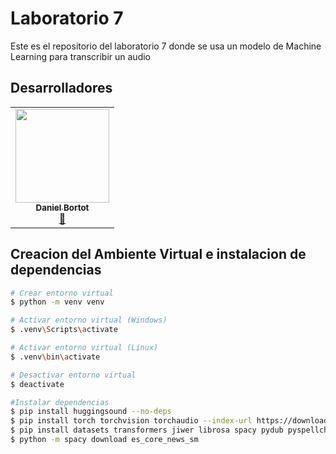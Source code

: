 # Laboratorio 7
Este es el repositorio del laboratorio 7 donde se usa un modelo de Machine Learning para transcribir un audio

## Desarrolladores
<table align="center">
    <tbody>
        <tr>
            <td align="center"><a href="https://github.com/DanielBortot" rel="nofollow"><img src="https://avatars.githubusercontent.com/u/103535845?v=4" width="150px;" alt="" style="max-width:100%;"><br><sub><b>Daniel Bortot</b></sub></a><br><a href="" title="Commits"><g-emoji class="g-emoji" alias="book" fallback-src="https://github.githubassets.com/images/icons/emoji/unicode/1f4d6.png">📖</g-emoji></a></td>
        </tr>
    </tbody>
</table>

## Creacion del Ambiente Virtual e instalacion de dependencias

```bash
# Crear entorno virtual
$ python -m venv venv

# Activar entorno virtual (Windows)
$ .venv\Scripts\activate

# Activar entorno virtual (Linux)
$ .venv\bin\activate

# Desactivar entorno virtual
$ deactivate

#Instalar dependencias
$ pip install huggingsound --no-deps
$ pip install torch torchvision torchaudio --index-url https://download.pytorch.org/whl/cu118
$ pip install datasets transformers jiwer librosa spacy pydub pyspellchecker
$ python -m spacy download es_core_news_sm
```